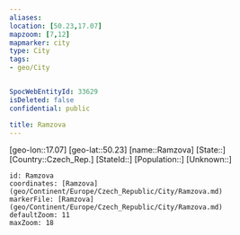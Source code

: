 ```yaml
---
aliases: 
location: [50.23,17.07]
mapzoom: [7,12] 
mapmarker: city 
type: City
tags:
- geo/City


SpocWebEntityId: 33629
isDeleted: false
confidential: public

title: Ramzova
---
```

[geo-lon::17.07]
[geo-lat::50.23]
[name::Ramzova]
[State::]
[Country::Czech_Rep.]
[StateId::]
[Population::]
[Unknown::]


```leaflet
id: Ramzova
coordinates: [Ramzova](geo/Continent/Europe/Czech_Republic/City/Ramzova.md)
markerFile: [Ramzova](geo/Continent/Europe/Czech_Republic/City/Ramzova.md)
defaultZoom: 11 
maxZoom: 18
```


